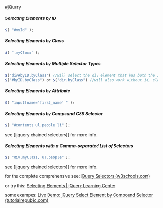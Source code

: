 #jQuery 
##### Selecting Elements by ID
```js
$( "#myId" );
```
##### Selecting Elements by Class
```js
$( ".myClass" );
```
##### Selecting Elements by Multiple Selector Types
```js
$("div#byID.byClass") //will select the div element that has both the ID and the Class
$("#byID.byClass") or $("div.byClass") //will also work without id, class, or element selector
```
##### Selecting Elements by Attribute
```js
$( "input[name='first_name']" );
```
##### Selecting Elements by Compound CSS Selector 
```js
$( "#contents ul.people li" );
```
see [[jquery chained selectors]] for more info.
##### Selecting Elements with a Comma-separated List of Selectors
```js
$( "div.myClass, ul.people" );
```
see [[jquery chained selectors]] for more info.

for the complete comprehensive see:
[jQuery Selectors (w3schools.com)](https://www.w3schools.com/jquery/jquery_ref_selectors.asp)

or try this:
[Selecting Elements | jQuery Learning Center](https://learn.jquery.com/using-jquery-core/selecting-elements/#selecting-elements-by-id)

some exampes:
[Live Demo: jQuery Select Element by Compound Selector (tutorialrepublic.com)](https://www.tutorialrepublic.com/codelab.php?topic=jquery&file=compound-selector)
